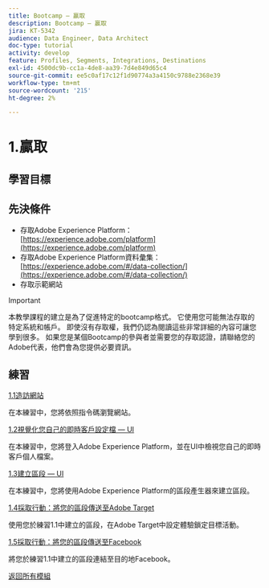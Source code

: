 ```yaml
---
title: Bootcamp — 贏取
description: Bootcamp — 贏取
jira: KT-5342
audience: Data Engineer, Data Architect
doc-type: tutorial
activity: develop
feature: Profiles, Segments, Integrations, Destinations
exl-id: 4500dc9b-cc1a-4de8-aa39-7d4e849d65c4
source-git-commit: ee5c0af17c12f1d90774a3a4150c9788e2368e39
workflow-type: tm+mt
source-wordcount: '215'
ht-degree: 2%

---
```


# 1.贏取

## 學習目標

## 先決條件

- 存取Adobe Experience Platform： [https://experience.adobe.com/platform](https://experience.adobe.com/platform)
- 存取Adobe Experience Platform資料彙集： [https://experience.adobe.com/#/data-collection/](https://experience.adobe.com/#/data-collection/)
- 存取示範網站

>[!IMPORTANT]
>
>本教學課程的建立是為了促進特定的bootcamp格式。 它使用您可能無法存取的特定系統和帳戶。 即使沒有存取權，我們仍認為閱讀這些非常詳細的內容可讓您學到很多。 如果您是某個Bootcamp的參與者並需要您的存取認證，請聯絡您的Adobe代表，他們會為您提供必要資訊。

## 練習

[1.1造訪網站](./ex1.md)

在本練習中，您將依照指令碼瀏覽網站。

[1.2視覺化您自己的即時客戶設定檔 — UI](./ex2.md)

在本練習中，您將登入Adobe Experience Platform，並在UI中檢視您自己的即時客戶個人檔案。

[1.3建立區段 — UI](./ex3.md)

在本練習中，您將使用Adobe Experience Platform的區段產生器來建立區段。

[1.4採取行動：將您的區段傳送至Adobe Target](./ex4.md)

使用您於練習1.1中建立的區段，在Adobe Target中設定體驗鎖定目標活動。

[1.5採取行動：將您的區段傳送至Facebook](./ex5.md)

將您於練習1.1中建立的區段連結至目的地Facebook。

[返回所有模組](../../overview.md)
